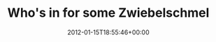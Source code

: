 ---
retweeted: false
source: <a href="https://wiki.ubuntu.com/Gwibber" rel="nofollow">Ubuntu</a>
entities:
  hashtags: []
  symbols: []
  user_mentions: []
  urls: []
display_text_range:
- '0'
- '37'
favorite_count: '0'
id_str: '158623426163122176'
truncated: false
retweet_count: '0'
id: '158623426163122176'
created_at: Sun Jan 15 18:55:46 +0000 2012
favorited: false
full_text: Who's in for some Zwiebelschmelzbrot?
lang: de
tags:
- pesos:twitter
date: '2012-01-15T18:55:46+00:00'
src: https://twitter.com/bascht/status/158623426163122176
original_url: https://twitter.com/bascht/status/158623426163122176
type: twitter_tweet
text: Who's in for some Zwiebelschmelzbrot?
title: Who's in for some Zwiebelschmel

---